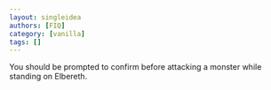 ```yaml
---
layout: singleidea
authors: [FIQ]
category: [vanilla]
tags: []
---
```

You should be prompted to confirm before attacking a monster while standing on Elbereth.
